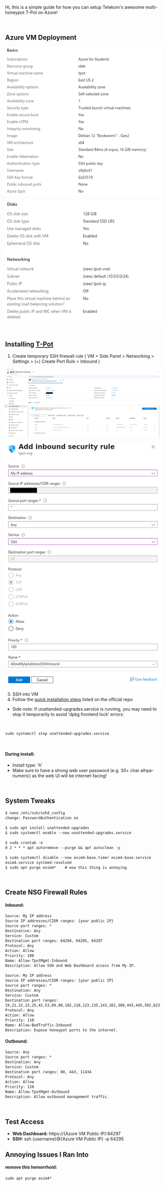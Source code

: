 Hi, this is a simple guide for how you can setup Telekom's awesome multi-honeypot T-Pot on Azure!

<br>

## Azure VM Deployment

![Basics](images/basics.png)

![Disks, Networking](images/disks-networkings.png)

<br>

## Installing [T-Pot](https://github.com/telekom-security/tpotce)

1. Create temporary SSH firewall rule ( VM > Side Panel > Networking > Settings > (+) Create Port Rule > Inbound )

![nsg1](images/nsg1.png)

![ssh-rule](images/ssh-rule.png)

3. SSH into VM
4. Follow the [quick installation steps](https://github.com/telekom-security/tpotce#tldr) listed on the official repo
- Side note: If unattended-upgrades.service is running, you may need to stop it temporarily to avoid 'dpkg frontend lock' errors:

<br>

    sudo systemctl stop unattended-upgrades.service

<br>

#### During install:
- Install type: 'h'
- Make sure to have a strong web user password (e.g. 30+ char alhpa-numeric) as the web UI will be internet-facing!

<br>

## System Tweaks

    $ nano /etc/ssh/sshd_config
    change: PasswordAuthentication no
    
    $ sudo apt install unattended-upgrades
    $ sudo systemctl enable --now unattended-upgrades.service
    
    $ sudo crontab -e
    0 2 * * * apt autoremove --purge && apt autoclean -y

    $ sudo systemctl disable --now exim4-base.timer exim4-base.service exim4.service systemd-resolved
    $ sudo apt purge exim4*    # wow this thing is annoying

<br>

## Create NSG Firewall Rules

#### Inbound:
    Source: My IP address
    Source IP addresses/CIDR ranges: {your public IP}
    Source port ranges: *
    Destination: Any
    Service: Custom
    Destination port ranges: 64294, 64295, 64297
    Protocol: Any
    Action: Allow
    Priority: 100
    Name: Allow-TpotMgmt-Inbound
    Description: Allow SSH and Web Dashboard access from My IP.
    
    Source: My IP address
    Source IP addresses/CIDR ranges: {your public IP}
    Source port ranges: *
    Destination: Any
    Service: Custom
    Destination port ranges: 19,21,22,23,25,42,53,69,80,102,110,123,135,143,161,389,443,445,502,623,631,993,995,1025,1080,1433,1521,1723,1883,1900,2404,2575,3000,3306,3389,5000,5060,5432,5555,5900,6379,6667,8080,8081,8090,8443,9100,9200,10001,11112,11211,25565,44818,47808,50100
    Protocol: Any
    Action: Allow
    Priority: 110
    Name: Allow-BadTraffic-Inbound
    Description: Expose honeypot ports to the internet.

#### Outbound:
    Source: Any
    Source port ranges: *
    Destination: Any
    Service: Custom
    Destination port ranges: 80, 443, 11434
    Protocol: Any
    Action: Allow
    Priority: 120
    Name: Allow-TpotMgmt-Outbound
    Description: Allow outbound management traffic.





<br>

## Test Access
- <b>Web Dashboard:</b> https://{Azure VM Public IP}:64297
- <b>SSH:</b> ssh {username}@{Azure VM Public IP} -p 64295



## Annoying Issues I Ran Into

#### remove this hemorrhoid:

    sudo apt purge exim4*
